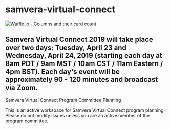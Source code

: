# samvera-virtual-connect

[![Waffle.io - Columns and their card count](https://badge.waffle.io/samvera-labs/samvera-virtual-connect.svg?columns=all)](https://waffle.io/samvera-labs/samvera-virtual-connect)


## Samvera Virtual Connect 2019 will take place over two days: Tuesday, April 23 and Wednesday, April 24, 2019 (starting each day at 8am PDT / 9am MST / 10am CST / 11am Eastern / 4pm BST). Each day's event will be approximately 90 - 120 minutes and broadcast via Zoom.

Samvera Virtual Connect Program Committee Planning

This is an active workspace for Samvera Virtual Connect program planning. Please do not modify issues unless you are an active member of the program committee.
